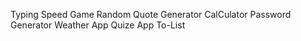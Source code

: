 Typing Speed Game
Random Quote Generator
CalCulator
Password Generator
Weather App
Quize App
To-List